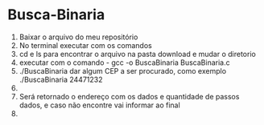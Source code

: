 # Busca-Binaria
 <ol>
  <li>Baixar o arquivo do meu repositório</li>
  <li>No terminal executar com os comandos</li>
  <li>cd e ls para encontrar o arquivo na pasta download e mudar o diretorio</li>
  <li>executar com o comando - gcc -o BuscaBinaria BuscaBinaria.c</li>
  <li>./BuscaBinaria dar algum CEP a ser procurado, como exemplo ./BuscaBinaria 24471232<li>
  <li>Será retornado o endereço com os dados e quantidade de passos dados, e caso não encontre vai informar ao final<li>
</ol>
